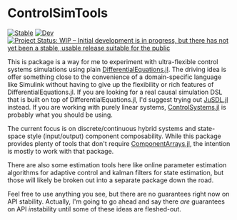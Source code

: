 # ControlSimTools

[![Stable](https://img.shields.io/badge/docs-stable-blue.svg)](https://jonniedie.github.io/ControlSimTools.jl/stable)
[![Dev](https://img.shields.io/badge/docs-dev-blue.svg)](https://jonniedie.github.io/ControlSimTools.jl/dev)
[![Project Status: WIP – Initial development is in progress, but there has not yet been a stable, usable release suitable for the public](https://www.repostatus.org/badges/latest/wip.svg)](https://www.repostatus.org/#wip)
<!--
[![Build Status](https://travis-ci.com/jonniedie/ControlSimTools.jl.svg?branch=master)](https://travis-ci.com/jonniedie/ControlSimTools.jl)
[![Codecov](https://codecov.io/gh/jonniedie/ControlSimTools.jl/branch/master/graph/badge.svg)](https://codecov.io/gh/jonniedie/ControlSimTools.jl)
-->

This is package is a way for me to experiment with ultra-flexible control systems simulations using plain [DifferentialEquations.jl](https://github.com/SciML/DifferentialEquations.jl). The driving idea is offer something close to the convenience of a domain-specific language like Simulink without having to give up the flexibility or rich features of DifferentialEquations.jl. If you are looking for a real causal simulation DSL that is built on top of DifferentialEquations.jl, I'd suggest trying out [JuSDL.jl](https://github.com/zekeriyasari/Jusdl.jl) instead. If you are working with purely linear systems, [ControlSystems.jl](https://github.com/JuliaControl/ControlSystems.jl) is probably what you should be using.

The current focus is on discrete/continuous hybrid systems and state-space style (input/output) component composability. While this package provides plenty of tools that don't require [ComponentArrays.jl](https://github.com/jonniedie/ComponentArrays.jl), the intention is mostly to work with that package.

There are also some estimation tools here like online parameter estimation algorithms for adaptive control and kalman filters for state estimation, but those will likely be broken out into a separate package down the road.

Feel free to use anything you see, but there are no guarantees right now on API stability. Actually, I'm going to go ahead and say there *are* guarantees on API *in*stability until some of these ideas are fleshed-out.

